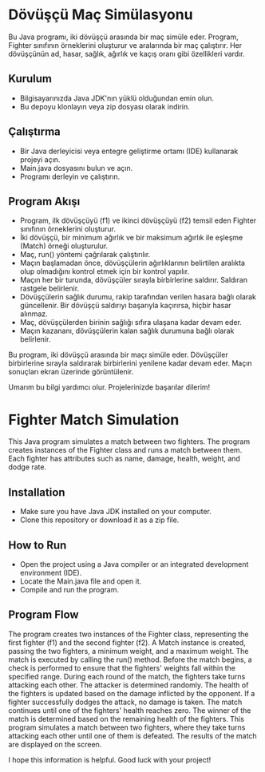 # Dövüşçü Maç Simülasyonu

Bu Java programı, iki dövüşçü arasında bir maç simüle eder. Program, Fighter sınıfının örneklerini oluşturur ve aralarında bir maç çalıştırır. Her dövüşçünün ad, hasar, sağlık, ağırlık ve kaçış oranı gibi özellikleri vardır.

## Kurulum

- Bilgisayarınızda Java JDK'nın yüklü olduğundan emin olun.
- Bu depoyu klonlayın veya zip dosyası olarak indirin.

## Çalıştırma

- Bir Java derleyicisi veya entegre geliştirme ortamı (IDE) kullanarak projeyi açın.
- Main.java dosyasını bulun ve açın.
- Programı derleyin ve çalıştırın.

## Program Akışı

- Program, ilk dövüşçüyü (f1) ve ikinci dövüşçüyü (f2) temsil eden Fighter sınıfının örneklerini oluşturur.
- İki dövüşçü, bir minimum ağırlık ve bir maksimum ağırlık ile eşleşme (Match) örneği oluşturulur.
- Maç, run() yöntemi çağrılarak çalıştırılır.
- Maçın başlamadan önce, dövüşçülerin ağırlıklarının belirtilen aralıkta olup olmadığını kontrol etmek için bir kontrol yapılır.
- Maçın her bir turunda, dövüşçüler sırayla birbirlerine saldırır. Saldıran rastgele belirlenir.
- Dövüşçülerin sağlık durumu, rakip tarafından verilen hasara bağlı olarak güncellenir. Bir dövüşçü saldırıyı başarıyla kaçırırsa, hiçbir hasar alınmaz.
- Maç, dövüşçülerden birinin sağlığı sıfıra ulaşana kadar devam eder.
- Maçın kazananı, dövüşçülerin kalan sağlık durumuna bağlı olarak belirlenir.

Bu program, iki dövüşçü arasında bir maçı simüle eder. Dövüşçüler birbirlerine sırayla saldırarak birbirlerini yenilene kadar devam eder. Maçın sonuçları ekran üzerinde görüntülenir.

Umarım bu bilgi yardımcı olur. Projelerinizde başarılar dilerim!

# Fighter Match Simulation

This Java program simulates a match between two fighters. The program creates instances of the Fighter class and runs a match between them. Each fighter has attributes such as name, damage, health, weight, and dodge rate.

## Installation

- Make sure you have Java JDK installed on your computer.
- Clone this repository or download it as a zip file.

## How to Run

- Open the project using a Java compiler or an integrated development environment (IDE).
- Locate the Main.java file and open it.
- Compile and run the program.

## Program Flow
The program creates two instances of the Fighter class, representing the first fighter (f1) and the second fighter (f2).
A Match instance is created, passing the two fighters, a minimum weight, and a maximum weight.
The match is executed by calling the run() method.
Before the match begins, a check is performed to ensure that the fighters' weights fall within the specified range.
During each round of the match, the fighters take turns attacking each other. The attacker is determined randomly.
The health of the fighters is updated based on the damage inflicted by the opponent. If a fighter successfully dodges the attack, no damage is taken.
The match continues until one of the fighters' health reaches zero.
The winner of the match is determined based on the remaining health of the fighters.
This program simulates a match between two fighters, where they take turns attacking each other until one of them is defeated. The results of the match are displayed on the screen.

I hope this information is helpful. Good luck with your project!
